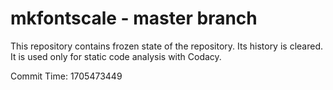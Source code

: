 # mkfontscale - master branch

This repository contains frozen state of the repository.
Its history is cleared. It is used only for static code
analysis with Codacy.

Commit Time: 1705473449